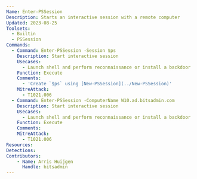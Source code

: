 ```yaml
---
Name: Enter-PSSession
Description: Starts an interactive session with a remote computer
Updated: 2023-08-25
Toolsets:
  - Builtin
  - PSSession
Commands:
  - Command: Enter-PSSession -Session $ps
    Description: Start interactive session
    Usecases:
      - Launch shell and perform reconnaissance or install a backdoor
    Function: Execute
    Comments:
      - 'Create `$ps` using [New-PSSession](../New-PSSession)'
    MitreAttack:
      - T1021.006
  - Command: Enter-PSSession -ComputerName W10.ad.bitsadmin.com
    Description: Start interactive session
    Usecases:
      - Launch shell and perform reconnaissance or install a backdoor
    Function: Execute
    Comments:
    MitreAttack:
      - T1021.006
Resources:
Detections:
Contributors:
    - Name: Arris Huijgen
      Handle: bitsadmin
---
```

